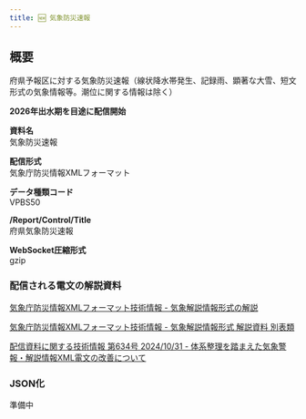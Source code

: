 ```yaml
---
title: 🆕 気象防災速報
---
```


## 概要

府県予報区に対する気象防災速報（線状降水帯発生、記録雨、顕著な大雪、短文形式の気象情報等。潮位に関する情報は除く）

**2026年出水期を目途に配信開始**

**資料名** <br/>
気象防災速報

**配信形式** <br/>
気象庁防災情報XMLフォーマット

**データ種類コード** <br/>
VPBS50

**/Report/Control/Title** <br/>
府県気象防災速報

**WebSocket圧縮形式** <br/>
gzip

### 配信される電文の解説資料

[気象庁防災情報XMLフォーマット技術情報 - 気象解説情報形式の解説](https://dmdata.jp/docs/jma/manual/0233-0234.pdf)

[気象庁防災情報XMLフォーマット技術情報 - 気象解説情報形式 解説資料 別表類](https://dmdata.jp/docs/jma/manual/0233-0234_appendix.pdf)

[配信資料に関する技術情報 第634号 2024/10/31 - 体系整理を踏まえた気象警報・解説情報XML電文の改善について](https://dmdata.jp/docs/jma/technical/634.pdf)

### JSON化

準備中
